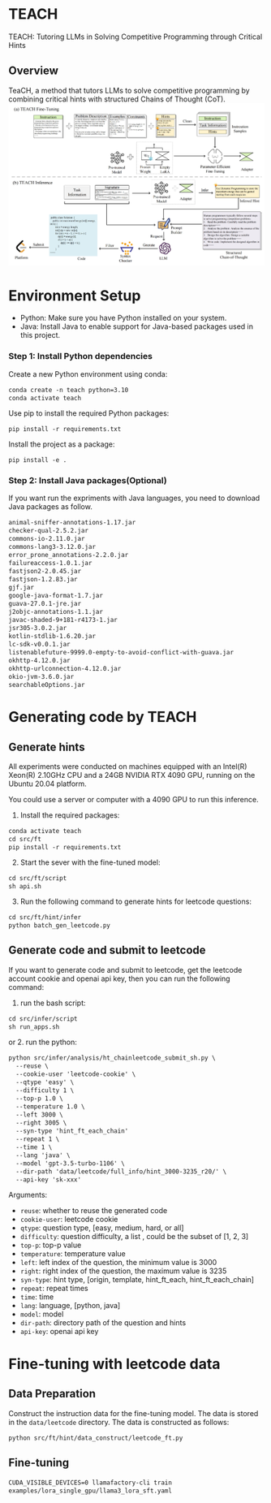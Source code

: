 # TEACH
TEACH: Tutoring LLMs in Solving Competitive Programming through Critical Hints


## Overview
TeaCH, a method that tutors LLMs to solve competitive programming 
by combining critical hints with structured Chains of Thought (CoT).
![workflow.pdf](./data/workflow.png)
# Environment Setup

- Python: Make sure you have Python installed on your system.
- Java: Install Java to enable support for Java-based packages used in this project.

### Step 1: Install Python dependencies
Create a new Python environment using conda:
```shell
conda create -n teach python=3.10
conda activate teach
```

Use pip to install the required Python packages:
```shell
pip install -r requirements.txt
```

Install the project as a package:
```shell 
pip install -e .
```

### Step 2: Install Java packages(Optional)
If you want run the expriments with Java languages, you need to download Java packages as follow.

```
animal-sniffer-annotations-1.17.jar
checker-qual-2.5.2.jar
commons-io-2.11.0.jar
commons-lang3-3.12.0.jar
error_prone_annotations-2.2.0.jar
failureaccess-1.0.1.jar
fastjson2-2.0.45.jar
fastjson-1.2.83.jar
gjf.jar
google-java-format-1.7.jar
guava-27.0.1-jre.jar
j2objc-annotations-1.1.jar
javac-shaded-9+181-r4173-1.jar
jsr305-3.0.2.jar
kotlin-stdlib-1.6.20.jar
lc-sdk-v0.0.1.jar
listenablefuture-9999.0-empty-to-avoid-conflict-with-guava.jar
okhttp-4.12.0.jar
okhttp-urlconnection-4.12.0.jar
okio-jvm-3.6.0.jar
searchableOptions.jar
```

# Generating code by TEACH


## Generate hints
All experiments were conducted on machines equipped with an Intel(R) Xeon(R) 2.10GHz CPU and a 24GB NVIDIA RTX 4090 GPU, running on the Ubuntu 20.04 platform.

You could use a server or computer with a 4090 GPU to run this inference.

1. Install the required packages:
```shell
conda activate teach
cd src/ft
pip install -r requirements.txt
```

2. Start the sever with the fine-tuned model:
```shell
cd src/ft/script
sh api.sh
```

3. Run the following command to generate hints for leetcode questions:
```shell
cd src/ft/hint/infer
python batch_gen_leetcode.py
```


## Generate code and submit to leetcode

If you want to generate code and submit to leetcode, get the leetcode account cookie and openai api key, then you can run the following command:

1. run the bash script:
```
cd src/infer/script
sh run_apps.sh
```
or
2. run the python:
```shell
python src/infer/analysis/ht_chainleetcode_submit_sh.py \
  --reuse \ 
  --cookie-user 'leetcode-cookie' \
  --qtype 'easy' \
  --difficulty 1 \
  --top-p 1.0 \
  --temperature 1.0 \
  --left 3000 \
  --right 3005 \
  --syn-type 'hint_ft_each_chain' 
  --repeat 1 \
  --time 1 \
  --lang 'java' \
  --model 'gpt-3.5-turbo-1106' \
  --dir-path 'data/leetcode/full_info/hint_3000-3235_r20/' \
  --api-key 'sk-xxx'
```
Arguments:
- `reuse`: whether to reuse the generated code
- `cookie-user`: leetcode cookie
- `qtype`: question type, [easy, medium, hard, or all]
- `difficulty`: question difficulty, a list , could be the subset of [1, 2, 3] 
- `top-p`: top-p value
- `temperature`: temperature value
- `left`: left index of the question, the minimum value is 3000
- `right`: right index of the question, the maximum value is 3235
- `syn-type`: hint type, [origin, template, hint_ft_each, hint_ft_each_chain]
- `repeat`: repeat times
- `time`: time
- `lang`: language, [python, java]
- `model`: model
- `dir-path`: directory path of the question and hints
- `api-key`: openai api key





# Fine-tuning with leetcode data

## Data Preparation
Construct the instruction data for the fine-tuning model. 
The data is stored in the `data/leetcode` directory. The data is constructed as follows:

```
python src/ft/hint/data_construct/leetcode_ft.py
```


## Fine-tuning

```shell
CUDA_VISIBLE_DEVICES=0 llamafactory-cli train examples/lora_single_gpu/llama3_lora_sft.yaml
```